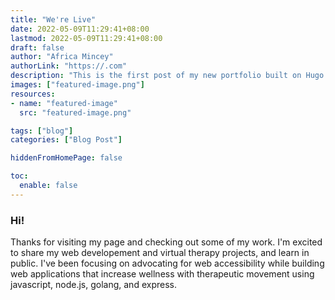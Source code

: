 ```yaml
---
title: "We're Live"
date: 2022-05-09T11:29:41+08:00
lastmod: 2022-05-09T11:29:41+08:00
draft: false
author: "Africa Mincey"
authorLink: "https://.com"
description: "This is the first post of my new portfolio built on Hugo."
images: ["featured-image.png"]
resources:
- name: "featured-image"
  src: "featured-image.png"

tags: ["blog"]
categories: ["Blog Post"]

hiddenFromHomePage: false

toc:
  enable: false
---
```


### Hi!

Thanks for visiting my page and checking out some of my work. I'm excited to share my web developement and virtual therapy projects, and learn in public. I've been focusing on advocating for web accessibility while building web applications that increase wellness with therapeutic movement using javascript, node.js, golang, and express. 
